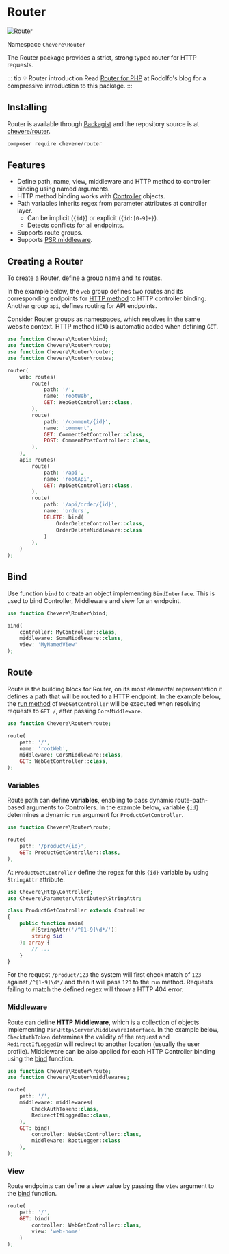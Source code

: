 # Router

![Router](/src/packages/router-logo.svg)

Namespace `Chevere\Router`

The Router package provides a strict, strong typed router for HTTP requests.

::: tip 💡 Router introduction
 Read [Router for PHP](https://rodolfoberrios.com/2022/12/07/chevere-router/) at Rodolfo's blog for a compressive introduction to this package.
:::

## Installing

Router is available through [Packagist](https://packagist.org/packages/chevere/router) and the repository source is at [chevere/router](https://github.com/chevere/router).

```sh
composer require chevere/router
```

## Features

* Define path, name, view, middleware and HTTP method to controller binding using named arguments.
* HTTP method binding works with [Controller](./http.md#controller) objects.
* Path variables inherits regex from parameter attributes at controller layer.
  * Can be implicit (`{id}`) or explicit (`{id:[0-9]+}`).
  * Detects conflicts for all endpoints.
* Supports route groups.
* Supports [PSR middleware](https://www.php-fig.org/psr/psr-15/).

## Creating a Router

To create a Router, define a group name and its routes.

In the example below, the `web` group defines two routes and its corresponding endpoints for [HTTP method](https://developer.mozilla.org/en-US/docs/Web/HTTP/Methods) to HTTP controller binding. Another group `api`, defines routing for API endpoints.

Consider Router groups as namespaces, which resolves in the same website context. HTTP method `HEAD` is automatic added when defining `GET`.

```php
use function Chevere\Router\bind;
use function Chevere\Router\route;
use function Chevere\Router\router;
use function Chevere\Router\routes;

router(
    web: routes(
        route(
            path: '/',
            name: 'rootWeb',
            GET: WebGetController::class,
        ),
        route(
            path: '/comment/{id}',
            name: 'comment',
            GET: CommentGetController::class,
            POST: CommentPostController::class,
        ),
    ),
    api: routes(
        route(
            path: '/api',
            name: 'rootApi',
            GET: ApiGetController::class,
        ),
        route(
            path: '/api/order/{id}',
            name: 'orders',
            DELETE: bind(
                OrderDeleteController::class,
                OrderDeleteMiddleware::class
            )
        ),
    )
);
```

## Bind

Use function `bind` to create an object implementing `BindInterface`. This is used to bind Controller, Middleware and view for an endpoint.

```php
use function Chevere\Router\bind;

bind(
    controller: MyController::class,
    middleware: SomeMiddleware::class,
    view: 'MyNamedView'
);
```

## Route

Route is the building block for Router, on its most elemental representation it defines a path that will be routed to a HTTP endpoint. In the example below, the [run method](https://chevere.org/packages/action#main-logic) of `WebGetController` will be executed when resolving requests to `GET /`, after passing `CorsMiddleware`.

```php
use function Chevere\Router\route;

route(
    path: '/',
    name: 'rootWeb',
    middleware: CorsMiddleware::class,
    GET: WebGetController::class,
);
```

### Variables

Route path can define **variables**, enabling to pass dynamic route-path-based arguments to Controllers. In the example below, variable `{id}` determines a dynamic `run` argument for `ProductGetController`.

```php
use function Chevere\Router\route;

route(
    path: '/product/{id}',
    GET: ProductGetController::class,
),
```

At `ProductGetController` define the regex for this `{id}` variable by using `StringAttr` attribute.

```php
use Chevere\Http\Controller;
use Chevere\Parameter\Attributes\StringAttr;

class ProductGetController extends Controller
{
    public function main(
        #[StringAttr('/^[1-9]\d*/')]
        string $id
    ): array {
        // ...
    }
}
```

For the request `/product/123` the system will first check match of `123` against `/^[1-9]\d*/` and then it will pass `123` to the `run` method. Requests failing to match the defined regex will throw a HTTP 404 error.

### Middleware

Route can define **HTTP Middleware**, which is a collection of objects implementing `Psr\Http\Server\MiddlewareInterface`. In the example below, `CheckAuthToken` determines the validity of the request and `RedirectIfLoggedIn` will redirect to another location (usually the user profile). Middleware can be also applied for each HTTP Controller binding using the [bind](#bind) function.

```php
use function Chevere\Router\route;
use function Chevere\Router\middlewares;

route(
    path: '/',
    middleware: middlewares(
        CheckAuthToken::class,
        RedirectIfLoggedIn::class,
    ),
    GET: bind(
        controller: WebGetController::class,
        middleware: RootLogger::class
    ),
);
```

### View

Route endpoints can define a view value by passing the `view` argument to the [bind](#bind) function.

```php
route(
    path: '/',
    GET: bind(
        controller: WebGetController::class,
        view: 'web-home'
    )
);
```

